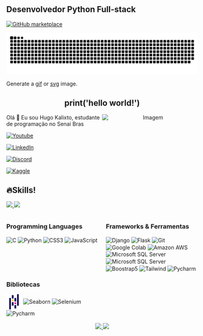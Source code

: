 # <h2>Desenvolvedor Python Full-stack</h2>

[![GitHub marketplace](https://img.shields.io/badge/marketplace-snake-blue?logo=github&style=flat-square)](https://github.com/marketplace/actions/generate-snake-game-from-github-contribution-grid)

<picture>
  <source
    media="(prefers-color-scheme: dark)"
    srcset="https://raw.githubusercontent.com/platane/snk/output/github-contribution-grid-snake-dark.svg"
  />
  <source
    media="(prefers-color-scheme: light)"
    srcset="https://raw.githubusercontent.com/platane/snk/output/github-contribution-grid-snake.svg"
  />
  <img
    alt="github contribution grid snake animation"
    src="https://raw.githubusercontent.com/platane/snk/output/github-contribution-grid-snake.svg"
  />
</picture>


Generate a [gif](https://github.com/Platane/snk/raw/output/github-contribution-grid-snake.gif) or [svg](https://github.com/Platane/snk/raw/output/github-contribution-grid-snake.svg) image.



<h2 align="center">print('hello world!')</h2>

<p align="center">
  <img align="right" width=50% src="https://github.com/VariableBee/VariableBee/assets/77739311/4e9f41af-6b57-49a7-b15a-74322e96b4d7" alt="Imagem" >
</p>

<p> 
Olá 👋 Eu sou Hugo Kalixto, estudante de programação no Senai Bras 

[![Youtube](https://img.shields.io/badge/YouTube-FF0000?style=for-the-badge&logo=youtube&logoColor=white)](https://www.youtube.com/channel/UC177sCc63-aazx2T3n1LGWg)
 
[![LinkedIn](https://img.shields.io/badge/LinkedIn-0077B5?style=for-the-badge&logo=linkedin&logoColor=white)](https://www.linkedin.com/in/christian-oliveira-925532257/)

[![Discord](https://img.shields.io/badge/Discord-7289DA?style=for-the-badge&logo=discord&logoColor=white)](https://discord.com/)

[![Kaggle](https://img.shields.io/badge/Kaggle-20BEFF?style=for-the-badge&logo=Kaggle&logoColor=white)](https://www.kaggle.com/variablebee)


## 🔥Skills!

<a href="https://github.com/VariableBee"><img src="https://github-readme-stats.vercel.app/api?username=hugokalix&show_icons=false&theme=gotham"> </a><a href="https://github.com/VariableBee"><img src="https://github-readme-streak-stats.herokuapp.com?user=hugokalix&theme=gotham"></a>


<div style="display: flex; flex-wrap: wrap; justify-content: space-between; align-items: flex-start;">

  <div style="flex-basis: 48%;">
    <h3>Programming Languages</h3>
    <img align="center" alt="C" src="https://img.shields.io/badge/C-00599C?style=for-the-badge&logo=c&logoColor=white" />
    <img align="center" alt="Python" src="https://img.shields.io/badge/Python-14354C?style=for-the-badge&logo=python&logoColor=white"
    <img align="center" alt="HTML5" src="https://img.shields.io/badge/HTML5-E34F26?style=for-the-badge&logo=html5&logoColor=white" />
    <img align="center" alt="CSS3" src="https://img.shields.io/badge/CSS3-1572B6?style=for-the-badge&logo=css3&logoColor=white" />
    <img align="center" alt="JavaScript" src="https://img.shields.io/badge/JavaScript-F7DF1E?style=for-the-badge&logo=javascript&logoColor=black" />
  </div>

  <div style="flex-basis: 48%;">
    <h3>Frameworks & Ferramentas</h3>
    <img align="center" alt="Django" src="https://img.shields.io/badge/Django-092E20?style=for-the-badge&logo=django&logoColor=white">
    <img align="center" alt="Flask" src="https://img.shields.io/badge/Flask-000000?style=for-the-badge&logo=flask&logoColor=white" />
    <img align="center" alt="Git" src="https://img.shields.io/badge/GIT-E44C30?style=for-the-badge&logo=git&logoColor=white" />
    <img align="center" alt="Google Colab" src="https://img.shields.io/badge/Colab-F9AB00?style=for-the-badge&logo=googlecolab&color=525252" />
    <img align="center" alt="Amazon AWS" src="https://img.shields.io/badge/Amazon_AWS-232F3E?style=for-the-badge&logo=amazon-aws&logoColor=white" />
    <img align="center" alt="Microsoft SQL Server" src="https://img.shields.io/badge/Microsoft_SQL_Server-CC2927?style=for-the-badge&logo=microsoft-sql-server&logoColor=white" />
    <img align="center" alt="Microsoft SQL Server" src="https://img.shields.io/badge/SQLite-07405E?style=for-the-badge&logo=sqlite&logoColor=white"/>
    <img align="center" alt="Boostrap5" src="https://img.shields.io/badge/Bootstrap-563D7C?style=for-the-badge&logo=bootstrap&logoColor=white"/>
    <img align="center" alt="Tailwind" src="https://img.shields.io/badge/Tailwind_CSS-38B2AC?style=for-the-badge&logo=tailwind-css&logoColor=white">
     <img align="center" alt="Pycharm" src="https://img.shields.io/badge/PyCharm-000000.svg?&style=for-the-badge&logo=PyCharm&logoColor=white">
      
       
  </div>
  
  <div style="flex-basis: 48%;">
    <h3>Bibliotecas</h3>
    <img align="center" alt="Pandas" src="https://raw.githubusercontent.com/devicons/devicon/2ae2a900d2f041da66e950e4d48052658d850630/icons/pandas/pandas-original.svg" alt="pandas" width="40" height="40"/>
    <img align="center" alt="Seaborn" src="https://seaborn.pydata.org/_images/logo-mark-lightbg.svg" alt="seaborn" width="40" height="40"/>
    <img align="center" alt="Selenium" src="https://upload.wikimedia.org/wikipedia/commons/d/d5/Selenium_Logo.png" alt="seaborn" width="40" height="40"/>
    <img align="center" alt="Pycharm" src="https://files.virgool.io/upload/users/195990/posts/brr4zgebnwns/rcbdtarfrkv0.png" width="80" height="40">
     


  </div>
</div>
<br />
<div align="center">
  <a href="https://github.com/hugokalix">
  <img height="150em" src="https://github-readme-stats.vercel.app/api?username=hugokalix&show_icons=true&theme=dark&include_all_commits=true&count_private=true"/>
  <img height="150em" src="https://github-readme-stats.vercel.app/api/top-langs/?username=hugokalix&layout=compact&langs_count=7&theme=onedark"/>
</div>
